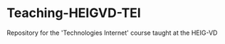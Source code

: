 Teaching-HEIGVD-TEI
===================

Repository for the 'Technologies Internet' course taught at the HEIG-VD